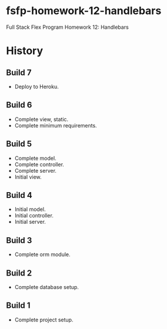 # fsfp-homework-12-handlebars

Full Stack Flex Program Homework 12: Handlebars


# History

## Build 7

* Deploy to Heroku.

## Build 6

* Complete view, static.
* Complete minimum requirements.

## Build 5

* Complete model.
* Complete controller.
* Complete server.
* Initial view.

## Build 4

* Initial model.
* Initial controller.
* Initial server.

## Build 3

* Complete orm module.

## Build 2

* Complete database setup.

## Build 1

* Complete project setup.

